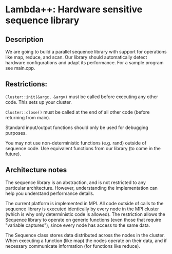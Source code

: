 # Lambda++: Hardware sensitive sequence library

## Description

We are going to build a parallel sequence library with support for operations
like map, reduce, and scan. Our library should automatically detect hardware
configurations and adapt its performance. For a sample program see main.cpp.

## Restrictions:

`Cluster::init(&argc, &argv)` must be called before executing any other code.
This sets up your cluster.

`Cluster::close()` must be called at the end of all other code (before returning
from main).

Standard input/output functions should only be used for debugging purposes.

You may not use non-deterministic functions (e.g. rand) outside of sequence
code. Use equivalent functions from our library (to come in the future).

## Architecture notes

The sequence library is an abstraction, and is not restricted to any particular
architecture. However, understanding the implementation can help you understand
performance details.

The current platform is implemented in MPI. All code outside of calls to the
sequence library is executed identically by every node in the MPI cluster (which
is why only deterministic code is allowed). The restriction allows the Sequence
library to operate on generic functions (even those that require "variable
captures"), since every node has access to the same data.

The Sequence class stores data distributed across the nodes in the cluster. When
executing a function (like map) the nodes operate on their data, and if
necessary communicate information (for functions like reduce).
